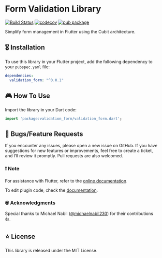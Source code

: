 # Form Validation Library

[![Build Status](https://github.com/michaelnabil230/flutter_validation_form/actions/workflows/main.yml/badge.svg)](https://github.com/michaelnabil230/flutter_validation_form/actions/workflows/main.yml) [![codecov](https://codecov.io/gh/michaelnabil230/flutter_validation_form/branch/master/graph/badge.svg)](https://codecov.io/gh/michaelnabil230/flutter_validation_form) [![pub package](https://img.shields.io/pub/v/validation_form.svg)](https://pub.dartlang.org/packages/validation_form)

Simplify form management in Flutter using the Cubit architecture.

## 🎖 Installation

To use this library in your Flutter project, add the following dependency to your `pubspec.yaml` file:

```yaml
dependencies:
  validation_form: "^0.0.1"
```

## 🎮 How To Use

Import the library in your Dart code:

```dart
import 'package:validation_form/validation_form.dart';
```

## 🐛 Bugs/Feature Requests

If you encounter any issues, please open a new issue on GitHub. If you have suggestions for new features or improvements, feel free to create a ticket, and I'll review it promptly. Pull requests are also welcomed.

### ❗️ Note

For assistance with Flutter, refer to the [online documentation](https://flutter.io/).

To edit plugin code, check the [documentation](https://flutter.io/platform-plugins/#edit-code).

### 🤓 Acknowledgments

Special thanks to Michael Nabil ([@michaelnabil230](https://github.com/michaelnabil230)) for their contributions 👍.

## ⭐️ License

This library is released under the MIT License.